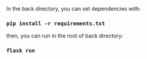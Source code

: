 In the back directory, you can set dependencies with:

### ```pip install -r requirements.txt```

then, you can run in the root of back directory:

### ```flask run```

